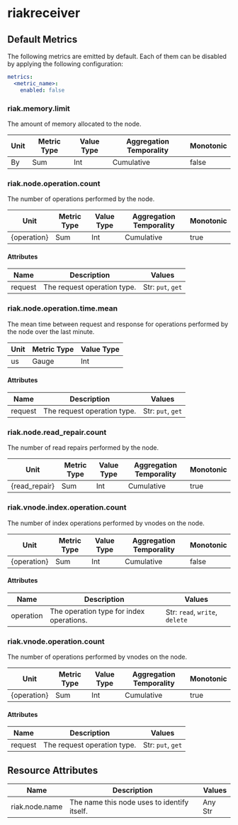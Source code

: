 [comment]: <> (Code generated by mdatagen. DO NOT EDIT.)

# riakreceiver

## Default Metrics

The following metrics are emitted by default. Each of them can be disabled by applying the following configuration:

```yaml
metrics:
  <metric_name>:
    enabled: false
```

### riak.memory.limit

The amount of memory allocated to the node.

| Unit | Metric Type | Value Type | Aggregation Temporality | Monotonic |
| ---- | ----------- | ---------- | ----------------------- | --------- |
| By | Sum | Int | Cumulative | false |

### riak.node.operation.count

The number of operations performed by the node.

| Unit | Metric Type | Value Type | Aggregation Temporality | Monotonic |
| ---- | ----------- | ---------- | ----------------------- | --------- |
| {operation} | Sum | Int | Cumulative | true |

#### Attributes

| Name | Description | Values |
| ---- | ----------- | ------ |
| request | The request operation type. | Str: ``put``, ``get`` |

### riak.node.operation.time.mean

The mean time between request and response for operations performed by the node over the last minute.

| Unit | Metric Type | Value Type |
| ---- | ----------- | ---------- |
| us | Gauge | Int |

#### Attributes

| Name | Description | Values |
| ---- | ----------- | ------ |
| request | The request operation type. | Str: ``put``, ``get`` |

### riak.node.read_repair.count

The number of read repairs performed by the node.

| Unit | Metric Type | Value Type | Aggregation Temporality | Monotonic |
| ---- | ----------- | ---------- | ----------------------- | --------- |
| {read_repair} | Sum | Int | Cumulative | true |

### riak.vnode.index.operation.count

The number of index operations performed by vnodes on the node.

| Unit | Metric Type | Value Type | Aggregation Temporality | Monotonic |
| ---- | ----------- | ---------- | ----------------------- | --------- |
| {operation} | Sum | Int | Cumulative | false |

#### Attributes

| Name | Description | Values |
| ---- | ----------- | ------ |
| operation | The operation type for index operations. | Str: ``read``, ``write``, ``delete`` |

### riak.vnode.operation.count

The number of operations performed by vnodes on the node.

| Unit | Metric Type | Value Type | Aggregation Temporality | Monotonic |
| ---- | ----------- | ---------- | ----------------------- | --------- |
| {operation} | Sum | Int | Cumulative | true |

#### Attributes

| Name | Description | Values |
| ---- | ----------- | ------ |
| request | The request operation type. | Str: ``put``, ``get`` |

## Resource Attributes

| Name | Description | Values |
| ---- | ----------- | ------ |
| riak.node.name | The name this node uses to identify itself. | Any Str |
